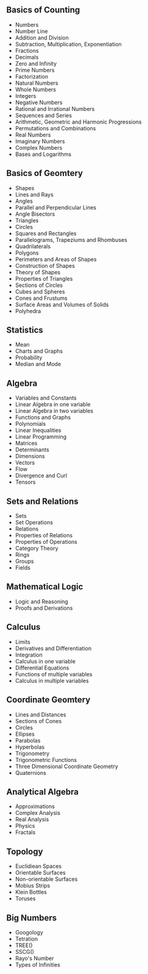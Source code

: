## Basics of Counting
- Numbers
- Number Line
- Addition and Division
- Subtraction, Multiplication, Exponentiation
- Fractions
- Decimals
- Zero and Infinity
- Prime Numbers
- Factorization
- Natural Numbers
- Whole Numbers
- Integers
- Negative Numbers
- Rational and Irrational Numbers
- Sequences and Series
- Arithmetic, Geometric and Harmonic Progressions
- Permutations and Combinations
- Real Numbers
- Imaginary Numbers
- Complex Numbers
- Bases and Logarithms

## Basics of Geomtery
- Shapes
- Lines and Rays
- Angles
- Parallel and Perpendicular Lines
- Angle Bisectors
- Triangles
- Circles
- Squares and Rectangles
- Parallelograms, Trapeziums and Rhombuses
- Quadrilaterals
- Polygons
- Perimeters and Areas of Shapes
- Construction of Shapes
- Theory of Shapes
- Properties of Triangles
- Sections of Circles
- Cubes and Spheres
- Cones and Frustums
- Surface Areas and Volumes of Solids
- Polyhedra

## Statistics
- Mean
- Charts and Graphs
- Probability
- Median and Mode

## Algebra
- Variables and Constants
- Linear Algebra in one variable
- Linear Algebra in two variables
- Functions and Graphs
- Polynomials
- Linear Inequalities
- Linear Programming
- Matrices
- Determinants
- Dimensions
- Vectors
- Flow
- Divergence and Curl
- Tensors

## Sets and Relations
- Sets
- Set Operations
- Relations
- Properties of Relations
- Properties of Operations
- Category Theory
- Rings
- Groups
- Fields

## Mathematical Logic
- Logic and Reasoning
- Proofs and Derivations

## Calculus
- Limits
- Derivatives and Differentiation
- Integration
- Calculus in one variable
- Differential Equations
- Functions of multiple variables
- Calculus in multiple variables

## Coordinate Geomtery
- Lines and Distances
- Sections of Cones
- Circles
- Ellipses
- Parabolas
- Hyperbolas
- Trigonometry
- Trigonometric Functions
- Three Dimensional Coordinate Geometry
- Quaternions

## Analytical Algebra
- Approximations
- Complex Analysis
- Real Analysis
- Physics
- Fractals

## Topology
- Euclidiean Spaces
- Orientable Surfaces
- Non-orientable Surfaces
- Mobius Strips
- Klein Bottles
- Toruses

## Big Numbers
- Googology
- Tetration
- TREE()
- SSCG()
- Rayo's Number
- Types of Infinities